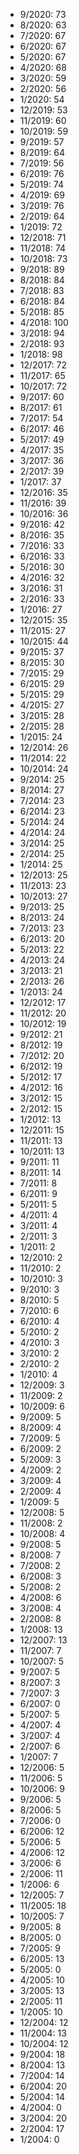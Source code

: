 *  9/2020: 73
*  8/2020: 63
*  7/2020: 67
*  6/2020: 67
*  5/2020: 67
*  4/2020: 68
*  3/2020: 59
*  2/2020: 56
*  1/2020: 54
*  12/2019: 53
*  11/2019: 60
*  10/2019: 59
*  9/2019: 57
*  8/2019: 64
*  7/2019: 56
*  6/2019: 76
*  5/2019: 74
*  4/2019: 69
*  3/2019: 76
*  2/2019: 64
*  1/2019: 72
*  12/2018: 71
*  11/2018: 74
*  10/2018: 73
*  9/2018: 89
*  8/2018: 84
*  7/2018: 83
*  6/2018: 84
*  5/2018: 85
*  4/2018: 100
*  3/2018: 94
*  2/2018: 93
*  1/2018: 98
*  12/2017: 72
*  11/2017: 65
*  10/2017: 72
*  9/2017: 60
*  8/2017: 61
*  7/2017: 54
*  6/2017: 46
*  5/2017: 49
*  4/2017: 35
*  3/2017: 36
*  2/2017: 39
*  1/2017: 37
*  12/2016: 35
*  11/2016: 39
*  10/2016: 36
*  9/2016: 42
*  8/2016: 35
*  7/2016: 33
*  6/2016: 33
*  5/2016: 30
*  4/2016: 32
*  3/2016: 31
*  2/2016: 33
*  1/2016: 27
*  12/2015: 35
*  11/2015: 27
*  10/2015: 44
*  9/2015: 37
*  8/2015: 30
*  7/2015: 29
*  6/2015: 29
*  5/2015: 29
*  4/2015: 27
*  3/2015: 28
*  2/2015: 28
*  1/2015: 24
*  12/2014: 26
*  11/2014: 22
*  10/2014: 24
*  9/2014: 25
*  8/2014: 27
*  7/2014: 23
*  6/2014: 23
*  5/2014: 24
*  4/2014: 24
*  3/2014: 25
*  2/2014: 25
*  1/2014: 25
*  12/2013: 25
*  11/2013: 23
*  10/2013: 27
*  9/2013: 25
*  8/2013: 24
*  7/2013: 23
*  6/2013: 20
*  5/2013: 22
*  4/2013: 24
*  3/2013: 21
*  2/2013: 26
*  1/2013: 24
*  12/2012: 17
*  11/2012: 20
*  10/2012: 19
*  9/2012: 21
*  8/2012: 19
*  7/2012: 20
*  6/2012: 19
*  5/2012: 17
*  4/2012: 16
*  3/2012: 15
*  2/2012: 15
*  1/2012: 13
*  12/2011: 15
*  11/2011: 13
*  10/2011: 13
*  9/2011: 11
*  8/2011: 14
*  7/2011: 8
*  6/2011: 9
*  5/2011: 5
*  4/2011: 4
*  3/2011: 4
*  2/2011: 3
*  1/2011: 2
*  12/2010: 2
*  11/2010: 2
*  10/2010: 3
*  9/2010: 3
*  8/2010: 5
*  7/2010: 6
*  6/2010: 4
*  5/2010: 2
*  4/2010: 3
*  3/2010: 2
*  2/2010: 2
*  1/2010: 4
*  12/2009: 3
*  11/2009: 2
*  10/2009: 6
*  9/2009: 5
*  8/2009: 4
*  7/2009: 5
*  6/2009: 2
*  5/2009: 3
*  4/2009: 2
*  3/2009: 4
*  2/2009: 4
*  1/2009: 5
*  12/2008: 5
*  11/2008: 2
*  10/2008: 4
*  9/2008: 5
*  8/2008: 7
*  7/2008: 2
*  6/2008: 3
*  5/2008: 2
*  4/2008: 6
*  3/2008: 4
*  2/2008: 8
*  1/2008: 13
*  12/2007: 13
*  11/2007: 7
*  10/2007: 5
*  9/2007: 5
*  8/2007: 3
*  7/2007: 3
*  6/2007: 0
*  5/2007: 5
*  4/2007: 4
*  3/2007: 4
*  2/2007: 6
*  1/2007: 7
*  12/2006: 5
*  11/2006: 5
*  10/2006: 9
*  9/2006: 5
*  8/2006: 5
*  7/2006: 0
*  6/2006: 12
*  5/2006: 5
*  4/2006: 12
*  3/2006: 6
*  2/2006: 11
*  1/2006: 6
*  12/2005: 7
*  11/2005: 18
*  10/2005: 7
*  9/2005: 8
*  8/2005: 0
*  7/2005: 9
*  6/2005: 13
*  5/2005: 0
*  4/2005: 10
*  3/2005: 13
*  2/2005: 11
*  1/2005: 10
*  12/2004: 12
*  11/2004: 13
*  10/2004: 12
*  9/2004: 18
*  8/2004: 13
*  7/2004: 14
*  6/2004: 20
*  5/2004: 14
*  4/2004: 0
*  3/2004: 20
*  2/2004: 17
*  1/2004: 0